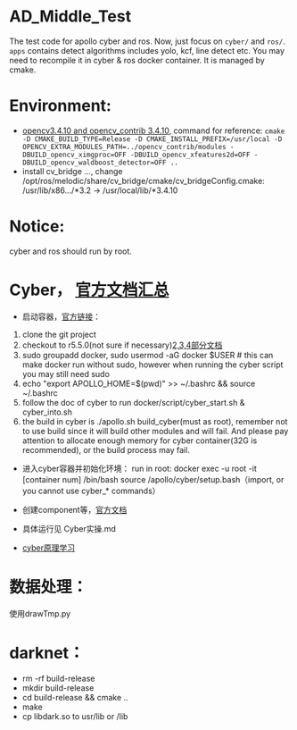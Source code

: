 # AD_Middle_Test
The test code for apollo cyber and ros.
Now, just focus on `cyber/` and `ros/`. 
`apps` contains detect algorithms includes yolo, kcf, line detect etc. You may need to recompile it in cyber & ros docker container. It is managed by cmake.

# Environment:
- [opencv3.4.10 and opencv_contrib 3.4.10](https://blog.csdn.net/YuYunTan/article/details/85017065), command for reference: `cmake -D CMAKE_BUILD_TYPE=Release -D CMAKE_INSTALL_PREFIX=/usr/local -D OPENCV_EXTRA_MODULES_PATH=../opencv_contrib/modules -DBUILD_opencv_ximgproc=OFF -DBUILD_opencv_xfeatures2d=OFF -DBUILD_opencv_waldboost_detector=OFF ..`
- install cv_bridge ..., change /opt/ros/melodic/share/cv_bridge/cmake/cv_bridgeConfig.cmake: /usr/lib/x86.../*3.2 -> /usr/local/lib/*3.4.10

# Notice:
cyber and ros should run by root.

# Cyber， [官方文档汇总](https://github.com/ApolloAuto/apollo/tree/master/cyber)
- 启动容器，[官方链接](https://github.com/ApolloAuto/apollo/blob/master/docs/cyber/CyberRT_Docker.md)：
1. clone the git project
2. checkout to r5.5.0(not sure if necessary)[2,3,4部分文档](https://github.com/ApolloAuto/apollo/blob/master/docs/quickstart/apollo_software_installation_guide.md#Set-up-the-Docker-environment)
3. sudo groupadd docker, sudo usermod -aG docker $USER # this can make docker run without sudo, however when running the cyber script you may still need sudo
4. echo "export APOLLO_HOME=$(pwd)" >> ~/.bashrc && source ~/.bashrc
5. follow the doc of cyber to run docker/script/cyber_start.sh & cyber_into.sh
6. the build in cyber is ./apollo.sh build_cyber(must as root), remember not to use build since it will build other modules and will fail. And please pay attention to allocate enough memory for cyber container(32G is recommended), or the build process may fail.

- 进入cyber容器并初始化环境：
run in root: docker exec -u root -it [container num] /bin/bash
source /apollo/cyber/setup.bash（import, or you cannot use cyber_* commands）

- 创建component等，[官方文档](https://github.com/ApolloAuto/apollo/blob/master/docs/cyber/CyberRT_Quick_Start.md)

- 具体运行见 Cyber实操.md

- [cyber原理学习](https://blog.csdn.net/qq_25762163/category_9599333.html)

# 数据处理：
使用drawTmp.py

# darknet：
- rm -rf build-release
- mkdir build-release
- cd build-release && cmake .. 
- make
- cp libdark.so to usr/lib or /lib
